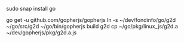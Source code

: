 sudo snap install go

go get -u github.com/gopherjs/gopherjs
ln -s ~/dev/fondinfo/go/g2d  ~/go/src/g2d
~/go/bin/gopherjs build g2d
cp ~/go/pkg/linux_js/g2d.a ~/dev/gopherjs/pkg/g2d.a.js
